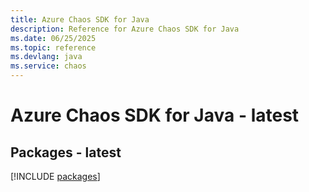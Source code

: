 ```yaml
---
title: Azure Chaos SDK for Java
description: Reference for Azure Chaos SDK for Java
ms.date: 06/25/2025
ms.topic: reference
ms.devlang: java
ms.service: chaos
---
```

# Azure Chaos SDK for Java - latest
## Packages - latest
[!INCLUDE [packages](chaos-index.md)]